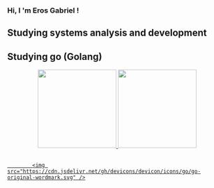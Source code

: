 ### Hi, I 'm Eros Gabriel !

## Studying systems analysis and development
## Studying go (Golang)

<div align="center">
  <a href="https://github.com/ErosGTB">
  <img height="180em" src="https://github-readme-stats.vercel.app/api?username=ErosGTB&show_icons=true&theme=dark&include_all_commits=true&count_private=true"/>
  <img height="180em" src="https://github-readme-stats.vercel.app/api/top-langs/?username=ErosGTB&layout=compact&langs_count=7&theme=dark"/>
</div>

  ##
  
            <img src="https://cdn.jsdelivr.net/gh/devicons/devicon/icons/go/go-original-wordmark.svg" />
          
  
